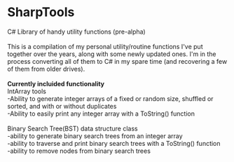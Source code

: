 # SharpTools
C# Library of handy utility functions (pre-alpha)<br><br>
This is a compilation of my personal utility/routine functions I've put together over the years, along with some newly updated ones. I'm in the process converting all of them to C# in my spare time (and recovering a few of them from older drives).
<br>
<br>
<b>Currently incluided functionality</b>
<br>
IntArray tools<br>
-Ability to generate integer arrays of a fixed or random size, shuffled or sorted, and with or without duplicates<br>
-Ability to easily print any integer array with a ToString() function
<br><br>
Binary Search Tree(BST) data structure class<br>
-ability to generate binary search trees from an integer array<br>
-ability to traverse and print binary search trees with a ToString() function<br>
-ability to remove nodes from binary search trees<br><br><br>

